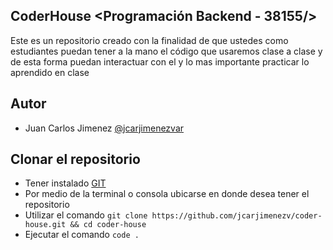 
## CoderHouse <Programación Backend - 38155/>

Este es un repositorio creado con la finalidad de que ustedes como estudiantes puedan tener a la mano el código que usaremos clase a clase y de esta forma puedan interactuar con el y lo mas importante practicar lo aprendido en clase


## Autor

- Juan Carlos Jimenez [@jcarjimenezvar](https://www.github.com/jcarjimenezvar)


## Clonar el repositorio

- Tener instalado [GIT](https://git-scm.com/book/es/v2/Inicio---Sobre-el-Control-de-Versiones-Instalaci%C3%B3n-de-Git) 
- Por medio de la terminal o consola ubicarse en donde desea tener el repositorio
- Utilizar el comando `git clone https://github.com/jcarjimenezv/coder-house.git && cd coder-house`
- Ejecutar el comando `code .`
